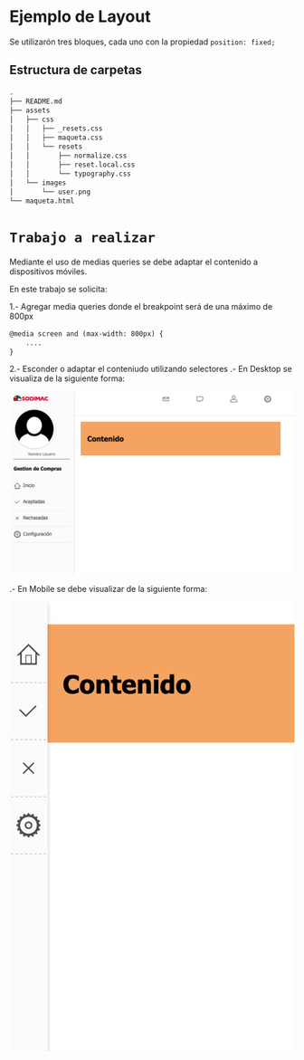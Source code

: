 # Ejemplo de Layout
Se utilizarón tres bloques, cada uno con la propiedad `position: fixed;`

## Estructura de carpetas
```
.
├── README.md
├── assets
│   ├── css
│   │   ├── _resets.css
│   │   ├── maqueta.css
│   │   └── resets
│   │       ├── normalize.css
│   │       ├── reset.local.css
│   │       └── typography.css
│   └── images
│       └── user.png
└── maqueta.html

```

# `Trabajo a realizar`
 
Mediante el uso de medias queries se debe adaptar el contenido a dispositivos móviles.

En este trabajo se solicita:

1.- Agregar media queries donde el breakpoint será de una máximo de 800px

```
@media screen and (max-width: 800px) {
    ....
}
```

2.- Esconder o adaptar el conteniudo utilizando selectores
.- En Desktop se visualiza de la siguiente forma:

![Modo Desktop mayor o igual a 800px](assets/images/desktop.png?raw=true "Desktop")

.- En Mobile se debe visualizar de la siguiente forma:

![Modo Mobile menor a 800px](assets/images/mobile.png?raw=true "Mobile")
